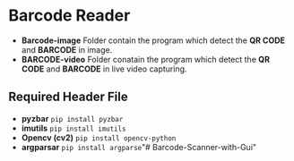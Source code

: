 # Barcode Reader

 - **Barcode-image** Folder contain the program which detect the **QR CODE** and **BARCODE** in image.
 - **BARCODE-video** Folder conatain the program which detect the **QR CODE** and **BARCODE** in live video capturing. 
 
 ## Required Header File 

 - **pyzbar** `pip install pyzbar`
- **imutils**  `pip install imutils`
- **Opencv (cv2)** `pip install opencv-python`
- **argparsar** `pip install argparse`"# Barcode-Scanner-with-Gui" 
